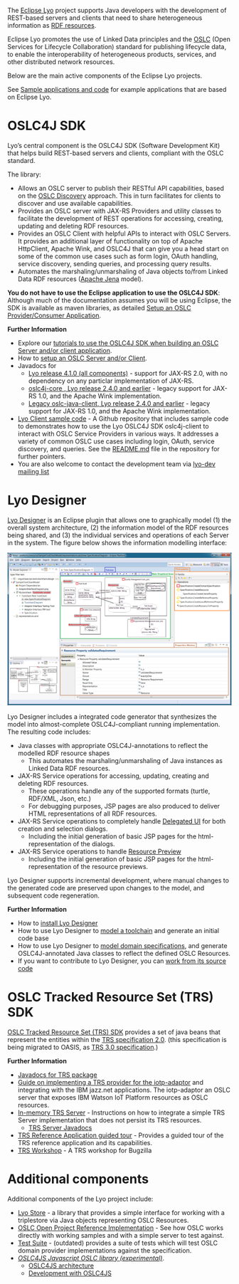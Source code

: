 The [Eclipse Lyo](http://www.eclipse.org/lyo/) project supports Java developers with the development of REST-based servers and clients that need to share heterogeneous information as [RDF resources](https://www.w3.org/TR/rdf11-primer/).

Eclipse Lyo promotes the use of Linked Data principles and the [OSLC](http://docs.oasis-open.org/oslc-core/oslc-core/v3.0/oslc-core-v3.0-part1-overview.html) (Open Services for Lifecycle Collaboration) standard for publishing lifecycle data, to enable the interoperability of heterogeneous products, services, and other distributed network resources.

Below are the main active components of the Eclipse Lyo projects. 

See [Sample applications and code](../sample-applications-and-code.html) for example applications that are based on Eclipse Lyo.  

# <a name="oslc4j-sdk"></a>OSLC4J SDK

Lyo’s central component is the OSLC4J SDK (Software Development Kit) that helps build REST-based servers and clients, compliant with the OSLC standard.

The library:

* Allows an OSLC server to publish their RESTful API capabilities, based on the [OSLC Discovery](http://docs.oasis-open.org/oslc-core/oslc-core/v3.0/oslc-core-v3.0-part2-discovery.html) approach. This in turn facilitates for clients to discover and use available capabilities.
* Provides an OSLC server with JAX-RS Providers and utility classes to facilitate the development of REST operations for accessing, creating, updating and deleting RDF resources.
* Provides an OSLC Client with helpful APIs to interact with OSLC Servers. It provides an additional layer of functionality on top of Apache HttpClient, Apache Wink, and OSLC4J that can give you a head start on some of the common use cases such as form login, OAuth handling, service discovery, sending queries, and processing query results.
* Automates the marshaling/unmarshaling of Java objects to/from Linked Data RDF resources ([Apache Jena](https://jena.apache.org/) model).

**You do not have to use the Eclipse application to use the OSLC4J SDK**: Although much of the documentation assumes you will be using Eclipse, the SDK is available as maven libraries, as detailed [Setup an OSLC Provider/Consumer Application](./setup-an-oslc-provider-consumer-application).</div>


**Further Information**

* Explore our [tutorials to use the OSLC4J SDK when building an OSLC Server and/or client application](../tutorials).
* How to [setup an OSLC Server and/or Client](./setup-an-oslc-provider-consumer-application).
* Javadocs for 
   * [Lyo release 4.1.0 (all components)](https://download.eclipse.org/lyo/docs/all/4.1.0/apidocs/) - support for JAX-RS 2.0, with no dependency on any particlar implementation of JAX-RS.
   * [oslc4j-core , Lyo release 2.4.0 and earlier](https://download.eclipse.org/lyo/docs/core/2.4.0/) - legacy support for JAX-RS 1.0, and the Apache Wink implementation.
   * [Legacy oslc-java-client, Lyo release 2.4.0 and earlier](https://download.eclipse.org/lyo/docs/oslc-java-client/latest) - legacy support for JAX-RS 1.0, and the Apache Wink implementation. 
* [Lyo Client sample code](https://github.com/OSLC/lyo-samples) - A Github repository that includes sample code to demonstrates how to use the Lyo OSLC4J SDK oslc4j-client to interact with OSLC Service Providers in various ways. It addresses a variety of common OSLC use cases including login, OAuth, service discovery, and queries. See the [README.md](https://github.com/OSLC/lyo-samples/blob/master/README.md) file in the repository for further pointers.
* You are also welcome to contact the development team via [lyo-dev mailing list](https://dev.eclipse.org/mailman/listinfo/lyo-dev)

# <a name="lyo-designer"></a>Lyo Designer

[Lyo Designer](lyo-designer) is an Eclipse plugin that allows one to graphically model (1) the overall system architecture, (2) the information model of the RDF resources being shared, and (3) the individual services and operations of each Server in the system. The figure below shows the information modelling interface:

![An example domain specification diagram](images/LyoToolchainModel-SpecificationDiagram.png)

Lyo Designer includes a integrated code generator that synthesizes the model into almost-complete OSLC4J-compliant running implementation.
The resulting code includes:

* Java classes with appropriate OSLC4J-annotations to reflect the modelled RDF resource shapes
    * This automates the marshaling/unmarshaling of Java instances as Linked Data RDF resources.
* JAX-RS Service operations for accessing, updating, creating and deleting RDF resources.
    * These operations handle any of the supported formats (turtle, RDF/XML, Json, etc.)
    * For debugging purposes, JSP pages are also produced to deliver HTML representations of all RDF resources.
* JAX-RS Service operations to completely handle [Delegated UI](http://docs.oasis-open.org/oslc-core/oslc-core/v3.0/cs01/part4-delegated-dialogs/oslc-core-v3.0-cs01-part4-delegated-dialogs.html) for both creation and selection dialogs.
    * Including the initial generation of basic JSP pages for the html-representation of the dialogs.
* JAX-RS Service operations to handle [Resource Preview](http://docs.oasis-open.org/oslc-core/oslc-core/v3.0/cs01/part3-resource-preview/oslc-core-v3.0-cs01-part3-resource-preview.html)
    * Including the initial generation of basic JSP pages for the html-representation of the resource previews.

Lyo Designer supports incremental development, where manual changes to the generated code are preserved upon changes to the model, and subsequent code regeneration.

**Further Information**

* How to [install Lyo Designer](./install-lyo-designer)
* How to use Lyo Designer to [model a toolchain](./toolchain-modelling-workshop) and generate an initial code base
* How to use Lyo Designer to [model domain specifications](./domain-specification-modelling-workshop), and generate OSLC4J-annotated Java classes to reflect the defined OSLC Resources.
* If you want to contribute to Lyo Designer, you can [work from its source code](https://github.com/eclipse/lyo.designer/wiki/Working-from-Source-Code)


# <a name="trs-sdk"></a>OSLC Tracked Resource Set (TRS) SDK

[OSLC Tracked Resource Set (TRS) SDK](https://wiki.eclipse.org/Lyo/TRSSDK) provides a set of java beans that represent the entities within the [TRS specification 2.0](https://archive.open-services.net/wiki/core/TrackedResourceSet-2.0/). (this specification is being migrated to OASIS, as [TRS 3.0 specification](https://raw.githack.com/oasis-tcs/oslc-core/master/specs/trs/tracked-resource-set.html).)

**Further Information**

* [Javadocs for TRS package](https://download.eclipse.org/lyo/docs/core/latest/index.html?org/eclipse/lyo/core/trs/package-summary.html)
* [Guide on implementing a TRS provider for the iotp-adaptor](../iotp_adaptor/trs-provider) and integrating with the IBM jazz.net applications. The iotp-adaptor an OSLC server that exposes IBM Watson IoT Platform resources as OSLC resources.
* [In-memory TRS Server](./setup-an-oslc-provider-consumer-application.html#provide-trs-support) - Instructions on how to integrate a simple TRS Server implementation that does not persist its TRS resources.
   * [TRS Server Javadocs](https://download.eclipse.org/lyo/docs/trs-server/latest/)
* [TRS Reference Application guided tour](https://wiki.eclipse.org/Lyo/TRSReferenceApplication) - Provides a guided tour of the TRS reference application and its capabilities.
* [TRS Workshop](http://wiki.eclipse.org/Lyo/TRSWorkshop) - A TRS workshop for Bugzilla

# <a name="additional-components"></a>Additional components

Additional components of the Lyo project include:

* [Lyo Store](https://github.com/eclipse/lyo/tree/master/store) - a library that provides a simple interface for working with a triplestore via Java objects representing OSLC Resources.
* [OSLC Open Project Reference Implementation](https://github.com/oslc-op/refimpl) - See how OSLC works directly with working samples and with a simple server to test against.
* [Test Suite](https://wiki.eclipse.org/Lyo/LyoTestSuite) - (outdated) provides a suite of tests which will test OSLC domain provider implementations against the specification.
* [_OSLC4JS Javascript OSLC library (experimental)_](https://wiki.eclipse.org/Lyo/Oslc4Js).
    - [OSLC4JS architecture](http://oslc.github.io/developing-oslc-applications/oslc-open-source-node-projects.html)
    - [Development with OSLC4JS](https://wiki.eclipse.org/DevelopingOslc4Js)

